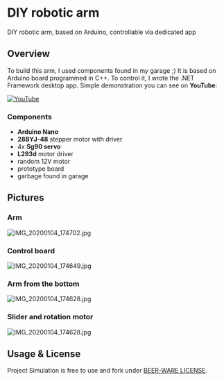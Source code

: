 
# DIY robotic arm
DIY robotic arm, based on Arduino, controllable via dedicated app

## Overview
To build this arm, I used components found in my garage ;)
It is based on Arduino board programmed in C++. To control it, I wrote the .NET Framework desktop app.
Simple demonstration you can see on **YouTube**:

[![YouTube](https://img.youtube.com/vi/hEpXCAM6VjY/0.jpg)](https://youtu.be/hEpXCAM6VjY)

### Components
* **Arduino Nano**
* **28BYJ-48** stepper motor with driver
* 4x **Sg90 servo**
* **L293d** motor driver
* random 12V motor
* prototype board
* garbage found in garage

## Pictures
### Arm
![IMG_20200104_174702.jpg](https://raw.githubusercontent.com/thekristopl/Robotic-Arm/main/gitresources/IMG_7.jpg)

### Control board
![IMG_20200104_174649.jpg](https://raw.githubusercontent.com/thekristopl/Robotic-Arm/main/gitresources/IMG_3.jpg)
### Arm from the bottom
![IMG_20200104_174628.jpg](https://raw.githubusercontent.com/thekristopl/Robotic-Arm/main/gitresources/IMG_6.jpg)



### Slider and rotation motor
![IMG_20200104_174628.jpg](https://raw.githubusercontent.com/thekristopl/Robotic-Arm/main/gitresources/IMG_4.jpg)


## Usage & License
Project Simulation is free to use and fork under [BEER-WARE LICENSE](https://pl.wikipedia.org/wiki/Beerware).
